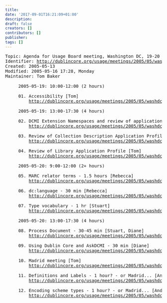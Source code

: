```yaml
---
title: 
date: '2017-09-01T16:21:09+01:00'
description: 
draft: false
creators: []
contributors: []
publisher: 
tags: []
---
```


<pre>
Topic: Agenda for Usage Board meeting, Washington DC, 19-20 May 2005
Identifier: <a href="/usage/meetings/2005/05/washdc/">http://dublincore.org/usage/meetings/2005/05/washdc/</a>
Created: 2005-05-13
Modified: 2005-05-16 17:28, Monday
Maintainer: Tom Baker

     2005-05-19: 10:00-12:00 (2 hours)
   
     01. Accessibility [Tom]
         <a href="/usage/meetings/2005/05/washdc/topic-accessibility/">http://dublincore.org/usage/meetings/2005/05/washdc/topic-accessibility/</a>
   
     2005-05-19: 13:00-17:30 (4 hours)
   
     02. DCMI Extension Namespaces and review of application profiles [Tom]
         <a href="/usage/meetings/2005/05/washdc/topic-profiles/">http://dublincore.org/usage/meetings/2005/05/washdc/topic-profiles/</a>
   
     03. Review of Collection Description Application Profile [all]
         <a href="/usage/meetings/2005/05/washdc/topic-profiles-collection/">http://dublincore.org/usage/meetings/2005/05/washdc/topic-profiles-collection/</a>
   
     04. Review of Library Application Profile [Tom]
         <a href="/usage/meetings/2005/05/washdc/topic-profiles-libraries/">http://dublincore.org/usage/meetings/2005/05/washdc/topic-profiles-libraries/</a>
   
     2005-05-20: 9:00-12:00 (2+ hours)
   
     05. MARC relator terms - 1.5 hours [Rebecca]
         <a href="/usage/meetings/2005/05/washdc/topic-relators/">http://dublincore.org/usage/meetings/2005/05/washdc/topic-relators/</a>
   
     06. dc:language - 30 min [Rebecca]
         <a href="/usage/meetings/2005/05/washdc/topic-language-comment/">http://dublincore.org/usage/meetings/2005/05/washdc/topic-language-comment/</a>
   
     07. Type vocabulary - 1 hr [Stuart]
         <a href="/usage/meetings/2005/05/washdc/topic-type-vocabulary/">http://dublincore.org/usage/meetings/2005/05/washdc/topic-type-vocabulary/</a>
   
     2005-05-20: 13:00-17:30 (4 hours)
   
     08. Process Document - 30-45 min [Stuart, Diane]
         <a href="/usage/meetings/2005/05/washdc/topic-process/">http://dublincore.org/usage/meetings/2005/05/washdc/topic-process/</a>
   
     09. Using Dublin Core and AskDCMI - 30 min [Diane]
         <a href="/usage/meetings/2005/05/washdc/topic-userguide/">http://dublincore.org/usage/meetings/2005/05/washdc/topic-userguide/</a>
   
     10. Madrid meeting [Tom]
         <a href="/usage/meetings/2005/05/washdc/topic-madrid/">http://dublincore.org/usage/meetings/2005/05/washdc/topic-madrid/</a>
   
     11. Definitions and Labels - 1 hour? - or Madrid... [Andy]
         <a href="/usage/meetings/2005/05/washdc/topic-definitions-labels/">http://dublincore.org/usage/meetings/2005/05/washdc/topic-definitions-labels/</a>
   
     12. Encoding scheme types - 1 hour? - or Madrid... [Andy]
         <a href="/usage/meetings/2005/05/washdc/topic-encoding-scheme-types/">http://dublincore.org/usage/meetings/2005/05/washdc/topic-encoding-scheme-types/</a>
   
</pre>
